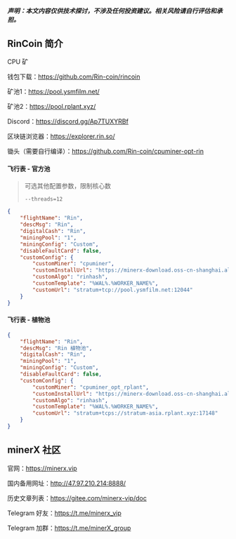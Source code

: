 

##### **声明**：本文内容仅供技术探讨，不涉及任何投资建议。相关风险请自行评估和承担。



## RinCoin 简介

CPU 矿

钱包下载：https://github.com/Rin-coin/rincoin

矿池1：https://pool.ysmfilm.net/

矿池2：https://pool.rplant.xyz/

Discord：https://discord.gg/Ap7TUXYRBf

区块链浏览器：https://explorer.rin.so/

锄头（需要自行编译）：https://github.com/Rin-coin/cpuminer-opt-rin



#### 飞行表 - 官方池

> 可选其他配置参数，限制核心数
>
> ```sh
> --threads=12
> ```



```json
{
    "flightName": "Rin",
    "descMsg": "Rin",
    "digitalCash": "Rin",
    "miningPool": "1",
    "miningConfig": "Custom",
    "disableFaultCard": false,
    "customConfig": {
        "customMiner": "cpuminer",
        "customInstallUrl": "https://minerx-download.oss-cn-shanghai.aliyuncs.com/rin/cpuminer-0.0.2.tar.gz",
        "customAlgo": "rinhash",
        "customTemplate": "%WAL%.%WORKER_NAME%",
        "customUrl": "stratum+tcp://pool.ysmfilm.net:12044"
    }
}
```



#### 飞行表 - 植物池

```json
{
    "flightName": "Rin",
    "descMsg": "Rin 植物池",
    "digitalCash": "Rin",
    "miningPool": "1",
    "miningConfig": "Custom",
    "disableFaultCard": false,
    "customConfig": {
        "customMiner": "cpuminer_opt_rplant",
        "customInstallUrl": "https://minerx-download.oss-cn-shanghai.aliyuncs.com/rin/cpuminer_opt_rplant-5.0.42.3.tar.gz",
        "customAlgo": "rinhash",
        "customTemplate": "%WAL%.%WORKER_NAME%",
        "customUrl": "stratum+tcps://stratum-asia.rplant.xyz:17148"
    }
}
```





## minerX 社区

官网：https://minerx.vip

国内备用网址：http://47.97.210.214:8888/

历史文章列表：https://gitee.com/minerx-vip/doc

Telegram 好友：https://t.me/minerx_vip

Telegram 加群：https://t.me/minerX_group



